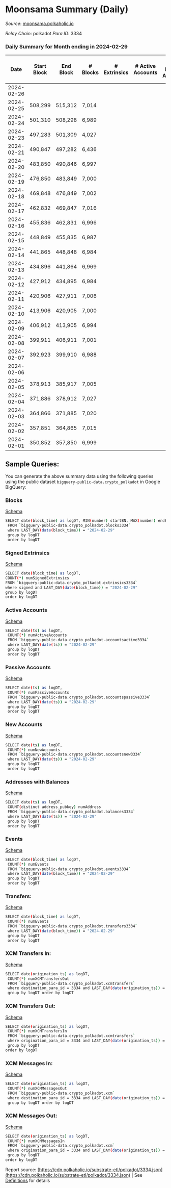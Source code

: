 # Moonsama Summary (Daily)

_Source_: [moonsama.polkaholic.io](https://moonsama.polkaholic.io)

*Relay Chain*: polkadot
*Para ID*: 3334



### Daily Summary for Month ending in 2024-02-29


| Date    | Start Block | End Block | # Blocks | # Extrinsics | # Active Accounts | # Passive Accounts | # New Accounts | # Addresses | # Events  | # Transfers ($USD) | # XCM Transfers In ($USD) | # XCM Transfers Out ($USD) | # XCM In | # XCM Out | Issues |
|---------|-------------|-----------|----------|--------------|-------------------|--------------------|----------------|-------------|-----------|--------------------|---------------------------|----------------------------|----------|-----------|--------|
| 2024-02-26 |  |  |  |  |  |  |  |  |  |   |   |   |  |  |  |
| 2024-02-25 | 508,299 | 515,312 | 7,014 |  |  |  |  | 4 | 21,069 |   |   |   |  |  |  |
| 2024-02-24 | 501,310 | 508,298 | 6,989 |  |  |  |  | 4 | 20,993 |   |   |   |  |  |  |
| 2024-02-23 | 497,283 | 501,309 | 4,027 |  |  |  |  | 4 | 12,097 |   |   |   |  |  |  |
| 2024-02-21 | 490,847 | 497,282 | 6,436 |  |  |  |  |  | 19,330 |   |   |   |  |  |  |
| 2024-02-20 | 483,850 | 490,846 | 6,997 |  |  |  |  | 4 | 21,017 |   |   |   |  |  |  |
| 2024-02-19 | 476,850 | 483,849 | 7,000 |  |  |  |  | 4 | 21,024 |   |   |   |  |  |  |
| 2024-02-18 | 469,848 | 476,849 | 7,002 |  |  |  |  | 4 | 21,035 |   |   |   |  |  |  |
| 2024-02-17 | 462,832 | 469,847 | 7,016 |  |  |  |  | 4 | 21,081 |   |   |   |  |  |  |
| 2024-02-16 | 455,836 | 462,831 | 6,996 |  |  |  |  | 4 | 21,015 |   |   |   |  |  |  |
| 2024-02-15 | 448,849 | 455,835 | 6,987 |  |  |  |  | 4 | 20,989 |   |   |   |  |  |  |
| 2024-02-14 | 441,865 | 448,848 | 6,984 |  |  |  |  | 4 | 20,978 |   |   |   |  |  |  |
| 2024-02-13 | 434,896 | 441,864 | 6,969 |  |  |  |  | 4 | 20,935 |   |   |   |  |  |  |
| 2024-02-12 | 427,912 | 434,895 | 6,984 |  |  |  |  | 4 | 20,979 |   |   |   |  |  |  |
| 2024-02-11 | 420,906 | 427,911 | 7,006 |  |  |  |  | 4 | 21,054 |   |   |   |  |  |  |
| 2024-02-10 | 413,906 | 420,905 | 7,000 |  |  |  |  | 4 | 21,024 |   |   |   |  |  |  |
| 2024-02-09 | 406,912 | 413,905 | 6,994 |  |  |  |  | 4 | 21,008 |   |   |   |  |  |  |
| 2024-02-08 | 399,911 | 406,911 | 7,001 |  |  |  |  | 4 | 21,029 |   |   |   |  |  |  |
| 2024-02-07 | 392,923 | 399,910 | 6,988 |  |  |  |  | 4 | 20,993 |   |   |   |  |  |  |
| 2024-02-06 |  |  |  |  |  |  |  | 4 |  |   |   |   |  |  |  |
| 2024-02-05 | 378,913 | 385,917 | 7,005 |  |  |  |  | 4 | 21,046 |   |   |   |  |  |  |
| 2024-02-04 | 371,886 | 378,912 | 7,027 |  |  |  |  | 4 | 21,117 |   |   |   |  |  |  |
| 2024-02-03 | 364,866 | 371,885 | 7,020 |  |  |  |  | 4 | 21,092 |   |   |   |  |  |  |
| 2024-02-02 | 357,851 | 364,865 | 7,015 |  |  |  |  | 4 | 21,083 |   |   |   |  |  |  |
| 2024-02-01 | 350,852 | 357,850 | 6,999 |  |  |  |  | 4 | 21,026 |   |   |   |  |  |  |

## Sample Queries:
You can generate the above summary data using the following queries using the public dataset `bigquery-public-data.crypto_polkadot` in Google BigQuery:


### Blocks 

[Schema](https://github.com/colorfulnotion/substrate-etl/blob/main/schema/blocks.json)

```bash
SELECT date(block_time) as logDT, MIN(number) startBN, MAX(number) endBN, COUNT(*) numBlocks 
 FROM `bigquery-public-data.crypto_polkadot.blocks3334`  
 where LAST_DAY(date(block_time)) = "2024-02-29" 
 group by logDT 
 order by logDT
```

### Signed Extrinsics 

[Schema](https://github.com/colorfulnotion/substrate-etl/blob/main/schema/extrinsics.json)

```bash
SELECT date(block_time) as logDT, 
COUNT(*) numSignedExtrinsics 
FROM `bigquery-public-data.crypto_polkadot.extrinsics3334`  
where signed and LAST_DAY(date(block_time)) = "2024-02-29" 
group by logDT 
order by logDT
```

### Active Accounts 

[Schema](https://github.com/colorfulnotion/substrate-etl/blob/main/schema/accountsactive.json)

```bash
SELECT date(ts) as logDT, 
 COUNT(*) numActiveAccounts 
 FROM `bigquery-public-data.crypto_polkadot.accountsactive3334` 
 where LAST_DAY(date(ts)) = "2024-02-29" 
 group by logDT 
 order by logDT
```

### Passive Accounts 

[Schema](https://github.com/colorfulnotion/substrate-etl/blob/main/schema/accountspassive.json)

```bash
SELECT date(ts) as logDT, 
 COUNT(*) numPassiveAccounts 
 FROM `bigquery-public-data.crypto_polkadot.accountspassive3334` 
 where LAST_DAY(date(ts)) = "2024-02-29" 
 group by logDT 
 order by logDT
```

### New Accounts 

[Schema](https://github.com/colorfulnotion/substrate-etl/blob/main/schema/accountsnew.json)

```bash
SELECT date(ts) as logDT, 
 COUNT(*) numNewAccounts 
 FROM `bigquery-public-data.crypto_polkadot.accountsnew3334` 
 where LAST_DAY(date(ts)) = "2024-02-29" 
 group by logDT
 order by logDT
```

### Addresses with Balances 

[Schema](https://github.com/colorfulnotion/substrate-etl/blob/main/schema/balances.json)

```bash
SELECT date(ts) as logDT,
 COUNT(distinct address_pubkey) numAddress 
 FROM `bigquery-public-data.crypto_polkadot.balances3334` 
 where LAST_DAY(date(ts)) = "2024-02-29" 
 group by logDT 
 order by logDT
```

### Events 

[Schema](https://github.com/colorfulnotion/substrate-etl/blob/main/schema/events.json)

```bash
SELECT date(block_time) as logDT, 
 COUNT(*) numEvents 
 FROM `bigquery-public-data.crypto_polkadot.events3334` 
 where LAST_DAY(date(block_time)) = "2024-02-29" 
 group by logDT 
 order by logDT
```

### Transfers:

[Schema](https://github.com/colorfulnotion/substrate-etl/blob/main/schema/transfers.json)

```bash
SELECT date(block_time) as logDT, 
 COUNT(*) numEvents 
 FROM `bigquery-public-data.crypto_polkadot.transfers3334` 
 where LAST_DAY(date(block_time)) = "2024-02-29" 
 group by logDT 
 order by logDT
```

### XCM Transfers In: 

[Schema](https://github.com/colorfulnotion/substrate-etl/blob/main/schema/xcmtransfers.json)

```bash
SELECT date(origination_ts) as logDT, 
 COUNT(*) numXCMTransfersOut 
 FROM `bigquery-public-data.crypto_polkadot.xcmtransfers` 
 where destination_para_id = 3334 and LAST_DAY(date(origination_ts)) = "2024-02-29" 
 group by logDT order by logDT
```

### XCM Transfers Out: 

[Schema](https://github.com/colorfulnotion/substrate-etl/blob/main/schema/xcmtransfers.json)

```bash
SELECT date(origination_ts) as logDT, 
 COUNT(*) numXCMTransfersIn 
 FROM `bigquery-public-data.crypto_polkadot.xcmtransfers` 
 where origination_para_id = 3334 and LAST_DAY(date(origination_ts)) = "2024-02-29" 
 group by logDT 
order by logDT
```

### XCM Messages In: 

[Schema](https://github.com/colorfulnotion/substrate-etl/blob/main/schema/xcm.json)

```bash
SELECT date(origination_ts) as logDT, 
 COUNT(*) numXCMMessagesOut 
 FROM `bigquery-public-data.crypto_polkadot.xcm` 
 where destination_para_id = 3334 and LAST_DAY(date(origination_ts)) = "2024-02-29" 
 group by logDT order by logDT
```

### XCM Messages Out: 

[Schema](https://github.com/colorfulnotion/substrate-etl/blob/main/schema/xcm.json)

```bash
SELECT date(origination_ts) as logDT, 
 COUNT(*) numXCMMessagesIn 
 FROM `bigquery-public-data.crypto_polkadot.xcm` 
 where origination_para_id = 3334 and LAST_DAY(date(origination_ts)) = "2024-02-29" 
 group by logDT 
order by logDT
```


Report source: [https://cdn.polkaholic.io/substrate-etl/polkadot/3334.json](https://cdn.polkaholic.io/substrate-etl/polkadot/3334.json) | See [Definitions](/DEFINITIONS.md) for details
